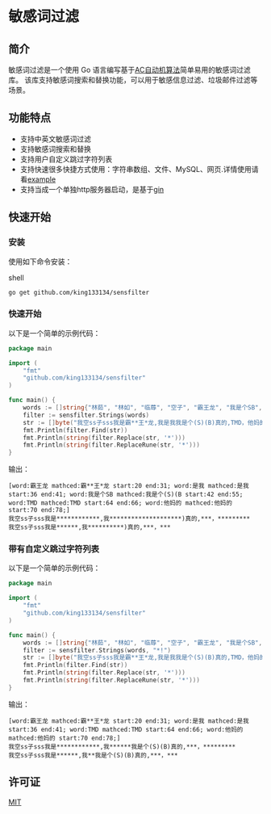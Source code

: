 敏感词过滤
=====

简介
--

敏感词过滤是一个使用 Go 语言编写基于[AC自动机算法](https://en.wikipedia.org/wiki/Aho%E2%80%93Corasick_algorithm)简单易用的敏感词过滤库。
该库支持敏感词搜索和替换功能，可以用于敏感信息过滤、垃圾邮件过滤等场景。

功能特点
----

*   支持中英文敏感词过滤
*   支持敏感词搜索和替换
*   支持用户自定义跳过字符列表
*   支持快速很多快捷方式使用：字符串数组、文件、MySQL、网页.详情使用请看[example](https://github.com/king133134/sensfilter/blob/master/example/main.go)
*   支持当成一个单独http服务器启动，是基于[gin](https://github.com/gin-gonic/gin)

快速开始
----

### 安装

使用如下命令安装：

shell

```shell
go get github.com/king133134/sensfilter
```

### 快速开始

以下是一个简单的示例代码：

```go
package main

import (
	"fmt"
	"github.com/king133134/sensfilter"
)

func main() {
	words := []string{"林茹", "林如", "临蓐", "空子", "霸王龙", "我是个SB", "是我", "TMD", "他妈的", "他妈"}
	filter := sensfilter.Strings(words)
	str := []byte("我空ss子sss我是霸**王*龙,我是我我是个(S)(B)真的,TMD，他妈的")
	fmt.Println(filter.Find(str))
	fmt.Println(string(filter.Replace(str, '*')))
	fmt.Println(string(filter.ReplaceRune(str, '*')))
}
```

输出：
```text
[word:霸王龙 mathced:霸**王*龙 start:20 end:31; word:是我 mathced:是我 start:36 end:41; word:我是个SB mathced:我是个(S)(B start:42 end:55; word:TMD mathced:TMD start:64 end:66; word:他妈的 mathced:他妈的 start:70 end:78;]
我空ss子sss我是************,我********************)真的,***，*********
我空ss子sss我是******,我**********)真的,***，***
```

### 带有自定义跳过字符列表

以下是一个简单的示例代码：

```go
package main

import (
	"fmt"
	"github.com/king133134/sensfilter"
)

func main() {
	words := []string{"林茹", "林如", "临蓐", "空子", "霸王龙", "我是个SB", "是我", "TMD", "他妈的", "他妈"}
	filter := sensfilter.Strings(words, "*!")
	str := []byte("我空ss子sss我是霸**王*龙,我是我我是个(S)(B)真的,TMD，他妈的")
	fmt.Println(filter.Find(str))
	fmt.Println(string(filter.Replace(str, '*')))
	fmt.Println(string(filter.ReplaceRune(str, '*')))
}
```

输出：
```text
[word:霸王龙 mathced:霸**王*龙 start:20 end:31; word:是我 mathced:是我 start:36 end:41; word:TMD mathced:TMD start:64 end:66; word:他妈的 mathced:他妈的 start:70 end:78;]
我空ss子sss我是************,我******我是个(S)(B)真的,***，*********
我空ss子sss我是******,我**我是个(S)(B)真的,***，***
```

许可证
---

[MIT](https://github.com/king133134/sensfilter/blob/master/LICENSE)